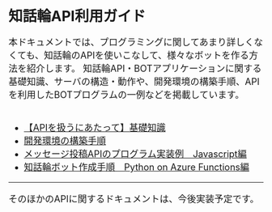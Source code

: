 <br>

# 知話輪API利用ガイド

<font size="4">

本ドキュメントでは、プログラミングに関してあまり詳しくなくても、知話輪のAPIを使いこなして、様々なボットを作る方法を紹介します。
知話輪API・BOTアプリケーションに関する基礎知識、サーバの構造・動作や、開発環境の構築手順、APIを利用したBOTプログラムの一例などを掲載しています。  
<br>

- [【APIを扱うにあたって】基礎知識](./document/APIcomponent.md)
- [開発環境の構築手順](./document/build_environment.md)
- [メッセージ投稿APIのプログラム実装例　Javascript編](./document/post_message/post_message.md)
- [知話輪ボット作成手順　Python on Azure Functions編](./document/CreateBotWithPythonOnAzureFunctions.md)

---

そのほかのAPIに関するドキュメントは、今後実装予定です。
